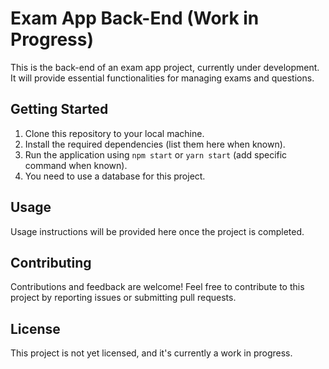 # Exam App Back-End (Work in Progress)

This is the back-end of an exam app project, currently under development. It will provide essential functionalities for managing exams and questions.

## Getting Started

1. Clone this repository to your local machine.
2. Install the required dependencies (list them here when known).
3. Run the application using `npm start` or `yarn start` (add specific command when known).
4. You need to use a database for this project.

## Usage

Usage instructions will be provided here once the project is completed.

## Contributing

Contributions and feedback are welcome! Feel free to contribute to this project by reporting issues or submitting pull requests.

## License

This project is not yet licensed, and it's currently a work in progress.
